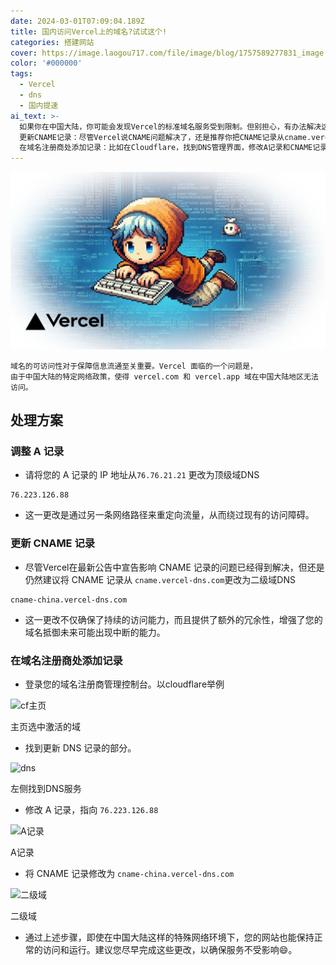 ```yaml
---
date: 2024-03-01T07:09:04.189Z
title: 国内访问Vercel上的域名?试试这个!
categories: 搭建网站
cover: https://image.laogou717.com/file/image/blog/1757589277831_image.png
color: '#000000'
tags:
  - Vercel
  - dns
  - 国内提速
ai_text: >-
  如果你在中国大陆，你可能会发现Vercel的标准域名服务受到限制。但别担心，有办法解决这个问题：调整A记录：将A记录的IP从76.76.21.21改成76.223.126.88，这样可以通过不同的网络路径绕过限制。
  更新CNAME记录：尽管Vercel说CNAME问题解决了，还是推荐你把CNAME记录从cname.vercel-dns.com改成cname-china.vercel-dns.com，这样可以确保访问，并增加冗余性。
  在域名注册商处添加记录：比如在Cloudflare，找到DNS管理界面，修改A记录和CNAME记录为上面提到的地址。
---
```



![国内访问不了Vercel上绑定的域名?试试这个吧!](https://raw.githubusercontent.com/laogou717/IMG/main/LAOGOU/997771ac87cfc28505595c6f00f539f7ce8feced-1200x675.jpg)
```
域名的可访问性对于保障信息流通至关重要。Vercel 面临的一个问题是，
由于中国大陆的特定网络政策，使得 vercel.com 和 vercel.app 域在中国大陆地区无法访问。
```

## 处理方案

### 调整 A 记录

- 请将您的 A 记录的 IP 地址从`76.76.21.21` 更改为顶级域DNS
```
76.223.126.88
```
- 这一更改是通过另一条网络路径来重定向流量，从而绕过现有的访问障碍。

### 更新 CNAME 记录

- 尽管Vercel在最新公告中宣告影响 CNAME 记录的问题已经得到解决，但还是仍然建议将 CNAME 记录从 `cname.vercel-dns.com`更改为二级域DNS
```
cname-china.vercel-dns.com
```

- 这一更改不仅确保了持续的访问能力，而且提供了额外的冗余性，增强了您的域名抵御未来可能出现中断的能力。

### 在域名注册商处添加记录

- 登录您的域名注册商管理控制台。以cloudflare举例


![cf主页](https://lgblog.vercel.app/_next/image?url=https%3A%2F%2Fcdn.sanity.io%2Fimages%2Fcl1ktc5x%2Fproduction%2F5cfe1fb3de8082b83245fb9258c91ef4042d5235-2712x1292.png&w=3840&q=75)

主页选中激活的域

- 找到更新 DNS 记录的部分。


![dns](https://lgblog.vercel.app/_next/image?url=https%3A%2F%2Fcdn.sanity.io%2Fimages%2Fcl1ktc5x%2Fproduction%2F0f83042881beed3694eec3283da0b97240e38b17-510x1060.png&w=1080&q=75)

左侧找到DNS服务

- 修改 A 记录，指向 `76.223.126.88`


![A记录](https://lgblog.vercel.app/_next/image?url=https%3A%2F%2Fcdn.sanity.io%2Fimages%2Fcl1ktc5x%2Fproduction%2F406eabf252419c67dcbbffbc85e3ea7744b2c920-2462x1128.png&w=3840&q=75)

A记录

- 将 CNAME 记录修改为 `cname-china.vercel-dns.com`


![二级域](https://lgblog.vercel.app/_next/image?url=https%3A%2F%2Fcdn.sanity.io%2Fimages%2Fcl1ktc5x%2Fproduction%2Ff9a9d2b7f63806c4f6f780f9696b4380157e0dfc-2462x1124.png&w=3840&q=75)

二级域

- 通过上述步骤，即使在中国大陆这样的特殊网络环境下，您的网站也能保持正常的访问和运行。建议您尽早完成这些更改，以确保服务不受影响😄。